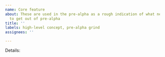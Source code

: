 ```yaml
---
name: Core feature
about: These are used in the pre-alpha as a rough indication of what needs to be done
  to get out of pre-alpha
title: ''
labels: high-level concept, pre-alpha grind
assignees: ''

---
```


Details:
